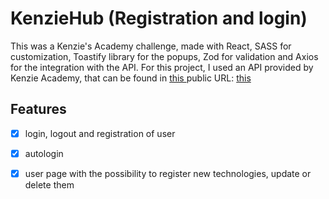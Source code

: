 # KenzieHub (Registration and login)

This was a Kenzie's Academy challenge, made with React, SASS for customization, Toastify library for the popups, Zod for validation and Axios for the integration with the API. 
For this project, I used an API provided by Kenzie Academy, that can be found in <a href="https://kenziehub.herokuapp.com"> this </a> public URL: <a href="https://kenziehub.herokuapp.com"> this </a>

## Features
- [x] login, logout and registration of user
- [x] autologin
- [x] user page with the possibility to register new technologies, update or delete them 


